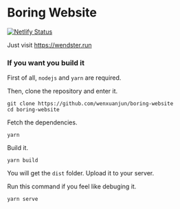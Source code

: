 # Boring Website

[![Netlify Status](https://api.netlify.com/api/v1/badges/0787f4aa-9c56-4a6d-84a3-0e23441c954f/deploy-status)]()

Just visit <https://wendster.run>

### If you want you build it

First of all, `nodejs` and `yarn` are required.

Then, clone the repository and enter it.

```
git clone https://github.com/wenxuanjun/boring-website
cd boring-website
```

Fetch the dependencies.

```
yarn
```

Build it.

```
yarn build
```

You will get the `dist` folder. Upload it to your server.

Run this command if you feel like debuging it.

```
yarn serve
```